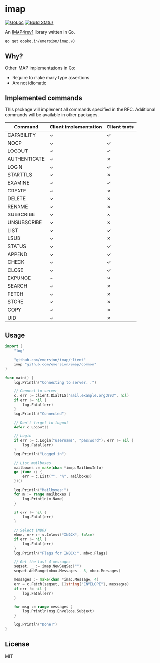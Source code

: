 # imap

[![GoDoc](https://godoc.org/github.com/emersion/imap?status.svg)](https://godoc.org/github.com/emersion/imap)
[![Build Status](https://travis-ci.org/emersion/imap.svg?branch=master)](https://travis-ci.org/emersion/imap)

An [IMAP4rev1](https://tools.ietf.org/html/rfc3501) library written in Go.

```bash
go get gopkg.in/emersion/imap.v0
```

## Why?

Other IMAP implementations in Go:
* Require to make many type assertions
* Are not idiomatic

## Implemented commands

This package will implement all commands specified in the RFC. Additional
commands will be available in other packages.

Command       | Client implementation | Client tests
------------- | --------------------- | ------------
CAPABILITY    | ✓                     | ✓
NOOP          | ✓                     | ✓
LOGOUT        | ✓                     | ✓
AUTHENTICATE  | ✓                     | ✗
LOGIN         | ✓                     | ✓
STARTTLS      | ✓                     | ✗
EXAMINE       | ✓                     | ✓
CREATE        | ✓                     | ✗
DELETE        | ✓                     | ✗
RENAME        | ✓                     | ✗
SUBSCRIBE     | ✓                     | ✗
UNSUBSCRIBE   | ✓                     | ✗
LIST          | ✓                     | ✓
LSUB          | ✓                     | ✗
STATUS        | ✓                     | ✓
APPEND        | ✓                     | ✓
CHECK         | ✓                     | ✓
CLOSE         | ✓                     | ✓
EXPUNGE       | ✓                     | ✗
SEARCH        | ✓                     | ✗
FETCH         | ✓                     | ✗
STORE         | ✓                     | ✗
COPY          | ✓                     | ✗
UID           | ✓                     | ✗

## Usage

```go
import (
	"log"

	"github.com/emersion/imap/client"
	imap "github.com/emersion/imap/common"
)

func main() {
	log.Println("Connecting to server...")

	// Connect to server
	c, err := client.DialTLS("mail.example.org:993", nil)
	if err != nil {
		log.Fatal(err)
	}
	log.Println("Connected")

	// Don't forget to logout
	defer c.Logout()

	// Login
	if err := c.Login("username", "password"); err != nil {
		log.Fatal(err)
	}
	log.Println("Logged in")

	// List mailboxes
	mailboxes := make(chan *imap.MailboxInfo)
	go (func () {
		err = c.List("", "%", mailboxes)
	})()

	log.Println("Mailboxes:")
	for m := range mailboxes {
		log.Println(m.Name)
	}

	if err != nil {
		log.Fatal(err)
	}

	// Select INBOX
	mbox, err := c.Select("INBOX", false)
	if err != nil {
		log.Fatal(err)
	}
	log.Println("Flags for INBOX:", mbox.Flags)

	// Get the last 4 messages
	seqset, _ := imap.NewSeqSet("")
	seqset.AddRange(mbox.Messages - 3, mbox.Messages)

	messages := make(chan *imap.Message, 4)
	err = c.Fetch(seqset, []string{"ENVELOPE"}, messages)
	if err != nil {
		log.Fatal(err)
	}

	for msg := range messages {
		log.Println(msg.Envelope.Subject)
	}

	log.Println("Done!")
}
```

## License

MIT
